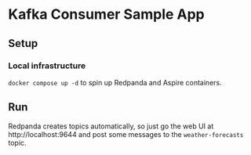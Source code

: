 # Kafka Consumer Sample App

## Setup

### Local infrastructure

`docker compose up -d` to spin up Redpanda and Aspire containers.

## Run

Redpanda creates topics automatically, so just go the web UI at http://localhost:9644 and post some messages to
the `weather-forecasts` topic.
